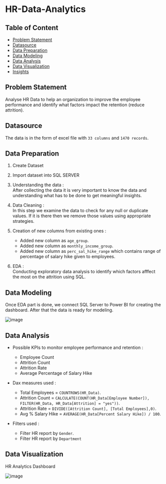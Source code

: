 # HR-Data-Analytics


## Table of Content
  - [Problem Statement](#Problem-Statement)
  - [Datasource](#Datasource)
  - [Data Preparation](#Data-Preparation)
  - [Data Modeling](#Data-Modeling)
  - [Data Analysis](#Data-Analysis)
  - [Data Visualization](#Data-Visualization)
  - [Insights](#Insights)


## Problem Statement
Analyse HR Data to help an organization to improve the employee performance and identify what factors impact the retention (reduce attrition).


## Datasource
The data is in the form of excel file with `33 columns` and `1470 records`. 


## Data Preparation
  1. Create Dataset
  2. Import dataset into SQL SERVER
  3. Understanding the data :
     <br>
     After collecting the data it is very important to know the data and understanding what has to be done to get meaningful insights.

  4. Data Cleaning :
     <br>
     In this step we examine the data to check for any null or duplicate values. If it is there then we remove those values using appropriate strategies.

  5. Creation of new columns from existing ones :
     - Added new column as `age_group`.
     - Added new column as `monthly_income_group`.
     - Added new column as `perc_sal_hike_range` which contains range of percentage of salary hike given to employees.

  6. EDA :
     <br>
     Conducting exploratory data analysis to identify which factors afffect the most on the attrition using SQL.


## Data Modeling
Once EDA part is done, we connect SQL Server to Power BI for creating the dashboard. After that the data is ready for modeling.

![image](https://github.com/kul-tanvi19/HR-Data-Analytics/assets/172184420/9e1d926a-4cd0-41cf-bfbe-3bcd52455a28)


## Data Analysis
  - Possible KPIs to monitor employee performance and retention : 
     - Employee Count
     - Attrition Count
     - Attrition Rate
     - Average Percentage of Salary Hike

  - Dax measures used :
     - Total Employees = `COUNTROWS(HR_Data)`.
     - Attrition Count = `CALCULATE(COUNT(HR_Data[Employee Number]), FILTER(HR_Data, HR_Data[Attrition] = "yes"))`.
     - Attrition Rate = `DIVIDE([Attrition Count], [Total Employees],0)`.
     - Avg % Salary Hike = `AVERAGE(HR_Data[Percent Salary Hike]) / 100`.

  - Filters used :
     - Filter HR report by `Gender`.
     - Filter HR report by `Department`
   

## Data Visualization
HR Analytics Dashboard

![image](https://github.com/kul-tanvi19/HR-Data-Analytics/assets/172184420/ad7af802-4dd5-41b4-9077-21ed7ba751dc)
